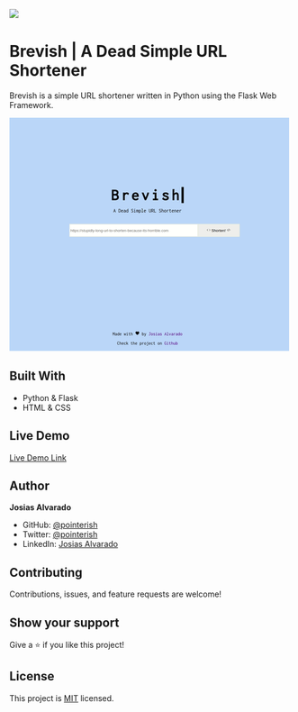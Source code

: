 ![](https://img.shields.io/badge/Python-Flask-blueviolet)

# Brevish | A Dead Simple URL Shortener

Brevish is a simple URL shortener written in Python using the Flask Web Framework.

![Demo](static/brevish.gif)


## Built With
- Python & Flask
- HTML & CSS

## Live Demo

[Live Demo Link](https://brevish.herokuapp.com/)

## Author

**Josias Alvarado**

- GitHub: [@pointerish](https://github.com/pointerish)
- Twitter: [@pointerish](https://twitter.com/pointerish)
- LinkedIn: [Josias Alvarado](https://www.linkedin.com/in/josias-alvarado-80901878/)

##  Contributing

Contributions, issues, and feature requests are welcome!

## Show your support

Give a ⭐️ if you like this project!

## License

This project is [MIT](./LICENSE) licensed.
